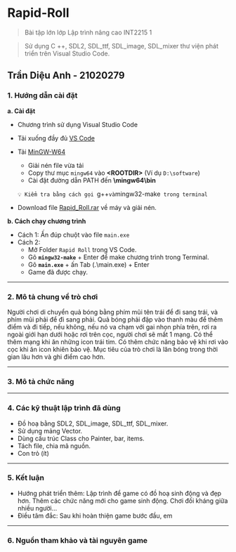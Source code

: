 # Rapid-Roll
> Bài tập lớn lớp Lập trình nâng cao INT2215 1

> Sử dụng C ++, SDL2, SDL_ttf, SDL_image, SDL_mixer thư viện phát triển trên Visual Studio Code.
## Trần Diệu Anh - 21020279

### 1. Hướng dẫn cài đặt
**a. Cài đặt**
  - Chương trình sử dụng Visual Studio Code
  - Tải xuống đầy đủ [VS Code](https://code.visualstudio.com/download)
  - Tải [MinGW-W64](https://sourceforge.net/projects/mingw-w64/files/Toolchains%20targetting%20Win64/Personal%20Builds/mingw-builds/7.3.0/threads-win32/seh/x86_64-7.3.0-release-win32-seh-rt_v5-rev0.7z) 
     * Giải nén file vừa tải			
     * Copy thư mục `mingw64` vào **<ROOTDIR<Rootdir>>** (Ví dụ `D:\software`)
     * Cài đặt đường dẫn PATH đến **<ROOTDIR>\mingw64\bin**

	`💡 Kiểm tra bằng cách gọi `g++` và `mingw32-make` trong terminal`
  - Download file [Rapid_Roll.rar](https://github.com/AnhDieuTran/Rapid_Roll/raw/main/Rapid_Roll.rar) về máy và giải nén.

**b. Cách chạy chương trình**
  * Cách 1: Ấn đúp chuột vào file `main.exe`
  * Cách 2: 
     + Mở Folder `Rapid Roll` trong VS Code.
     + Gõ **`mingw32-make`** + Enter để make chương trình trong Terminal.
     + Gõ **`main.exe`** + ấn Tab (.\main.exe) + Enter
     + Game đã được chạy. 
***
### 2. Mô tả chung về trò chơi
  Người chơi di chuyển quả bóng bằng phím mũi tên trái để đi sang trái, và phím mũi phải để đi sang phải. Quả bóng phải đập vào thanh màu để thêm điểm và đi tiếp, nếu không, nếu nó va chạm với gai nhọn phía trên, rơi ra ngoài giới hạn dưới hoặc rơi trên cọc, người chơi sẽ mất 1 mạng. 
  Có thể thêm mạng khi ăn những icon trái tim. Có thêm chức năng bảo vệ khi rơi vào cọc khi ăn icon khiên bảo vệ.
  Mục tiêu của trò chơi là lăn bóng trong thời gian lâu hơn và ghi điểm cao hơn.
***
### 3. Mô tả chức năng

***
### 4. Các kỹ thuật lập trình đã dùng
  - Đồ hoạ bằng SDL2, SDL_image, SDL_ttf, SDL_mixer.
  - Sử dụng mảng Vector. 
  - Dùng cấu trúc Class cho Painter, bar, items.
  - Tách file, chia mã nguồn.
  - Con trỏ (ít)
***
### 5. Kết luận
  - Hướng phát triển thêm: Lập trình để game có đồ hoạ sinh động và đẹp hơn. Thêm các chức năng mới cho game sinh động. Chơi đối kháng giữa nhiều người...
  - Điều tâm đắc: Sau khi hoàn thiện game bước đầu, em 
***
### 6. Nguồn tham khảo và tài nguyên game
